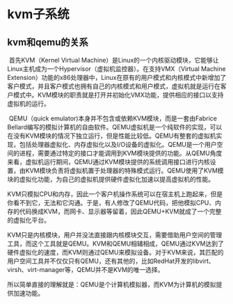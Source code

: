 # kvm子系统

## kvm和qemu的关系

​	首先KVM（Kernel Virtual Machine）是Linux的一个内核驱动模块，它能够让Linux主机成为一个Hypervisor（虚拟机监控器）。在支持VMX（Virtual Machine Extension）功能的x86处理器中，Linux在原有的用户模式和内核模式中新增加了客户模式，并且客户模式也拥有自己的内核模式和用户模式，虚拟机就是运行在客户模式中。KVM模块的职责就是打开并初始化VMX功能，提供相应的接口以支持虚拟机的运行。

​	QEMU（quick emulator)本身并不包含或依赖KVM模块，而是一套由Fabrice Bellard编写的模拟计算机的自由软件。QEMU虚拟机是一个纯软件的实现，可以在没有KVM模块的情况下独立运行，但是性能比较低。QEMU有整套的虚拟机实现，包括处理器虚拟化、内存虚拟化以及I/O设备的虚拟化。QEMU是一个用户空间的进程，需要通过特定的接口才能调用到KVM模块提供的功能。从QEMU角度来看，虚拟机运行期间，QEMU通过KVM模块提供的系统调用接口进行内核设置，由KVM模块负责将虚拟机置于处理器的特殊模式运行。QEMU使用了KVM模块的虚拟化功能，为自己的虚拟机提供硬件虚拟化加速以提高虚拟机的性能。

​	KVM只模拟CPU和内存，因此一个客户机操作系统可以在宿主机上跑起来，但是你看不到它，无法和它沟通。于是，有人修改了QEMU代码，把他模拟CPU、内存的代码换成KVM，而网卡、显示器等留着，因此QEMU+KVM就成了一个完整的虚拟化平台。

​	KVM只是内核模块，用户并没法直接跟内核模块交互，需要借助用户空间的管理工具，而这个工具就是QEMU。KVM和QEMU相辅相成，QEMU通过KVM达到了硬件虚拟化的速度，而KVM则通过QEMU来模拟设备。对于KVM来说，其匹配的用户空间工具并不仅仅只有QEMU，还有其他的，比如RedHat开发的libvirt、virsh、virt-manager等，QEMU并不是KVM的唯一选择。

​	所以简单直接的理解就是：QEMU是个计算机模拟器，而KVM为计算机的模拟提供加速功能。

